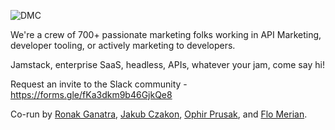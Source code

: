 ![DMC](https://gfycat.com/ConfusedGracefulArgentinehornedfrog.gif)

We're a crew of 700+ passionate marketing folks working in API Marketing, developer tooling, or actively marketing to developers.

Jamstack, enterprise SaaS, headless, APIs, whatever your jam, come say hi!

Request an invite to the Slack community - https://forms.gle/fKa3dkm9b46GjkQe8

Co-run by [Ronak Ganatra](https://twitter.com/gunnyganatra), [Jakub Czakon](https://twitter.com/jczakon/), [Ophir Prusak](https://www.linkedin.com/in/ophirprusak/), and [Flo Merian](https://twitter.com/fmerian).
